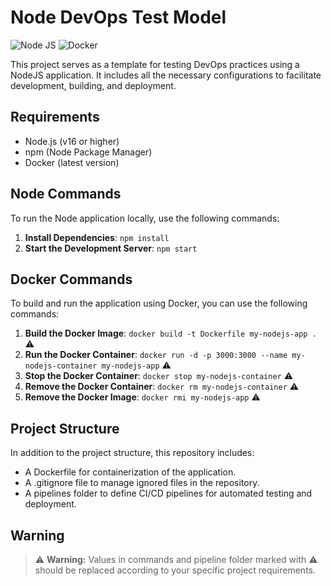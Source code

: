 # Node DevOps Test Model
![Node JS](https://img.shields.io/badge/Node%20js-339933?style=for-the-badge&logo=nodedotjs&logoColor=white)
![Docker](https://img.shields.io/badge/Docker-2CA5E0?style=for-the-badge&logo=docker&logoColor=white)

This project serves as a template for testing DevOps practices using a NodeJS application. It includes all the necessary configurations to facilitate development, building, and deployment.

## Requirements

- Node.js (v16 or higher)
- npm (Node Package Manager)
- Docker (latest version)

## Node Commands

To run the Node application locally, use the following commands:

1. **Install Dependencies**:
   `npm install`
2. **Start the Development Server**:
    `npm start`

## Docker Commands

To build and run the application using Docker, you can use the following commands:

1. **Build the Docker Image**:
   `docker build -t Dockerfile my-nodejs-app .` ⚠️
2. **Run the Docker Container**:
    `docker run -d -p 3000:3000 --name my-nodejs-container my-nodejs-app` ⚠️
3. **Stop the Docker Container**:
    `docker stop my-nodejs-container` ⚠️
4. **Remove the Docker Container**:
    `docker rm my-nodejs-container` ⚠️
5. **Remove the Docker Image**:
    `docker rmi my-nodejs-app` ⚠️

## Project Structure

In addition to the project structure, this repository includes:

- A Dockerfile for containerization of the application.
- A .gitignore file to manage ignored files in the repository.
- A pipelines folder to define CI/CD pipelines for automated testing and deployment.

## Warning

> ⚠️ **Warning:** Values ​​in commands and pipeline folder marked with ⚠️ should be replaced according to your specific project requirements.

